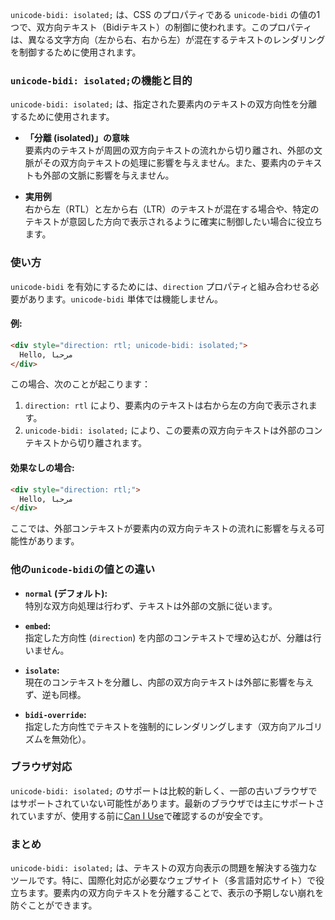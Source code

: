`unicode-bidi: isolated;` は、CSS のプロパティである `unicode-bidi` の値の1つで、双方向テキスト（Bidiテキスト）の制御に使われます。このプロパティは、異なる文字方向（左から右、右から左）が混在するテキストのレンダリングを制御するために使用されます。

### **`unicode-bidi: isolated;`の機能と目的**
`unicode-bidi: isolated;` は、指定された要素内のテキストの双方向性を分離するために使用されます。

- **「分離 (isolated)」の意味**  
  要素内のテキストが周囲の双方向テキストの流れから切り離され、外部の文脈がその双方向テキストの処理に影響を与えません。また、要素内のテキストも外部の文脈に影響を与えません。
  
- **実用例**  
  右から左（RTL）と左から右（LTR）のテキストが混在する場合や、特定のテキストが意図した方向で表示されるように確実に制御したい場合に役立ちます。

### **使い方**
`unicode-bidi` を有効にするためには、`direction` プロパティと組み合わせる必要があります。`unicode-bidi` 単体では機能しません。

#### **例:**
```html
<div style="direction: rtl; unicode-bidi: isolated;">
  Hello, مرحبا
</div>
```

この場合、次のことが起こります：
1. `direction: rtl` により、要素内のテキストは右から左の方向で表示されます。
2. `unicode-bidi: isolated;` により、この要素の双方向テキストは外部のコンテキストから切り離されます。

#### **効果なしの場合:**
```html
<div style="direction: rtl;">
  Hello, مرحبا
</div>
```
ここでは、外部コンテキストが要素内の双方向テキストの流れに影響を与える可能性があります。

### **他の`unicode-bidi`の値との違い**
- **`normal` (デフォルト):**  
  特別な双方向処理は行わず、テキストは外部の文脈に従います。

- **`embed`:**  
  指定した方向性 (`direction`) を内部のコンテキストで埋め込むが、分離は行いません。

- **`isolate`:**  
  現在のコンテキストを分離し、内部の双方向テキストは外部に影響を与えず、逆も同様。

- **`bidi-override`:**  
  指定した方向性でテキストを強制的にレンダリングします（双方向アルゴリズムを無効化）。

### **ブラウザ対応**
`unicode-bidi: isolated;` のサポートは比較的新しく、一部の古いブラウザではサポートされていない可能性があります。最新のブラウザでは主にサポートされていますが、使用する前に[Can I Use](https://caniuse.com/)で確認するのが安全です。

### **まとめ**
`unicode-bidi: isolated;` は、テキストの双方向表示の問題を解決する強力なツールです。特に、国際化対応が必要なウェブサイト（多言語対応サイト）で役立ちます。要素内の双方向テキストを分離することで、表示の予期しない崩れを防ぐことができます。
